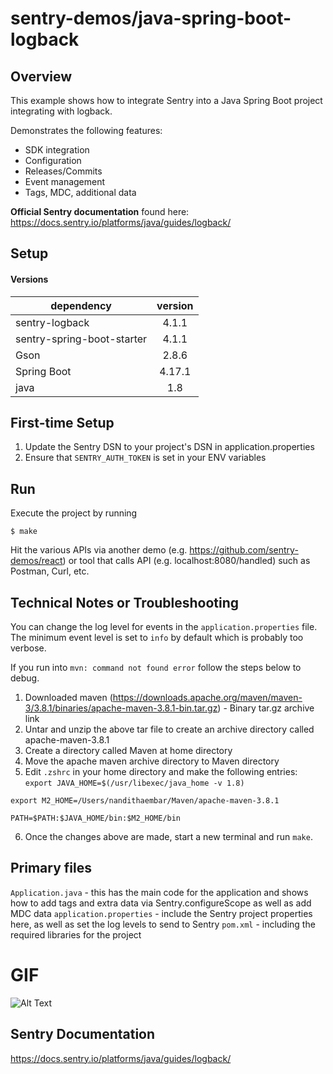 # sentry-demos/java-spring-boot-logback

## Overview

This example shows how to integrate Sentry into a Java Spring Boot project
integrating with logback.

Demonstrates the following features:
- SDK integration
- Configuration
- Releases/Commits
- Event management
- Tags, MDC, additional data

**Official Sentry documentation** found here: 
https://docs.sentry.io/platforms/java/guides/logback/

## Setup
#### Versions

 dependency    | version
| ------------- |:-------------:|
| sentry-logback | 4.1.1 |
| sentry-spring-boot-starter | 4.1.1 |
| Gson | 2.8.6 |
| Spring Boot | 4.17.1 |
| java | 1.8 |

## First-time Setup
1. Update the Sentry DSN to your project's DSN in application.properties
2. Ensure that `SENTRY_AUTH_TOKEN` is set in your ENV variables

## Run
Execute the project by running 
```
$ make
```

Hit the various APIs via another demo (e.g. https://github.com/sentry-demos/react) or tool that calls API (e.g. localhost:8080/handled) such as Postman, Curl, etc.

## Technical Notes or Troubleshooting
You can change the log level for events in the `application.properties` file.
The minimum event level is set to `info` by default which is probably
too verbose. 

If you run into `mvn: command not found error` follow the steps below to debug. 
1. Downloaded maven (https://downloads.apache.org/maven/maven-3/3.8.1/binaries/apache-maven-3.8.1-bin.tar.gz) - Binary tar.gz archive link
2. Untar and unzip the above tar file to create an archive directory called apache-maven-3.8.1
3. Create a directory called Maven at home directory
4. Move the apache maven archive directory to Maven directory
5. Edit `.zshrc` in your home directory and make the following entries: 
`export JAVA_HOME=$(/usr/libexec/java_home -v 1.8)`

`export M2_HOME=/Users/nandithaembar/Maven/apache-maven-3.8.1`

`PATH=$PATH:$JAVA_HOME/bin:$M2_HOME/bin`

6. Once the changes above are made, start a new terminal and run `make`. 


## Primary files
`Application.java` - this has the main code for the application and shows
how to add tags and extra data via Sentry.configureScope as well as add
MDC data
`application.properties` - include the Sentry project properties here, as well
as set the log levels to send to Sentry
`pom.xml` - including the required libraries for the project

# GIF
![Alt Text](express-js-demo.gif)

## Sentry Documentation
https://docs.sentry.io/platforms/java/guides/logback/
